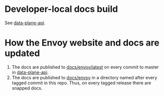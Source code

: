 # Developer-local docs build

See [data-plane-api](https://github.com/envoyproxy/data-plane-api/blob/master/docs/README.md).

# How the Envoy website and docs are updated

1. The docs are published to [docs/envoy/latest](https://github.com/envoyproxy/envoyproxy.github.io/tree/master/docs/envoy/latest)
   on every commit to master in [data-plane-api](https://github.com/envoyproxy/data-plane-api).
2. The docs are published to [docs/envoy](https://github.com/envoyproxy/envoyproxy.github.io/tree/master/docs/envoy)
   in a directory named after every tagged commit in this repo. Thus, on every tagged release there
   are snapped docs.
